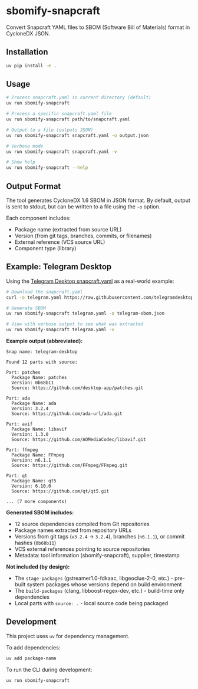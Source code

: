 # sbomify-snapcraft

Convert Snapcraft YAML files to SBOM (Software Bill of Materials) format in CycloneDX JSON.

## Installation

```bash
uv pip install -e .
```

## Usage

```bash
# Process snapcraft.yaml in current directory (default)
uv run sbomify-snapcraft

# Process a specific snapcraft.yaml file
uv run sbomify-snapcraft path/to/snapcraft.yaml

# Output to a file (outputs JSON)
uv run sbomify-snapcraft snapcraft.yaml -o output.json

# Verbose mode
uv run sbomify-snapcraft snapcraft.yaml -v

# Show help
uv run sbomify-snapcraft --help
```

## Output Format

The tool generates CycloneDX 1.6 SBOM in JSON format. By default, output is sent to stdout, but can be written to a file using the `-o` option.

Each component includes:

- Package name (extracted from source URL)
- Version (from git tags, branches, commits, or filenames)
- External reference (VCS source URL)
- Component type (library)

## Example: Telegram Desktop

Using the [Telegram Desktop snapcraft.yaml](https://raw.githubusercontent.com/telegramdesktop/tdesktop/refs/heads/dev/snap/snapcraft.yaml) as a real-world example:

```bash
# Download the snapcraft.yaml
curl -o telegram.yaml https://raw.githubusercontent.com/telegramdesktop/tdesktop/refs/heads/dev/snap/snapcraft.yaml

# Generate SBOM
uv run sbomify-snapcraft telegram.yaml -o telegram-sbom.json

# View with verbose output to see what was extracted
uv run sbomify-snapcraft telegram.yaml -v
```

**Example output (abbreviated):**

```
Snap name: telegram-desktop

Found 12 parts with source:

Part: patches
  Package Name: patches
  Version: 0b68b11
  Source: https://github.com/desktop-app/patches.git

Part: ada
  Package Name: ada
  Version: 3.2.4
  Source: https://github.com/ada-url/ada.git

Part: avif
  Package Name: libavif
  Version: 1.3.0
  Source: https://github.com/AOMediaCodec/libavif.git

Part: ffmpeg
  Package Name: FFmpeg
  Version: n6.1.1
  Source: https://github.com/FFmpeg/FFmpeg.git

Part: qt
  Package Name: qt5
  Version: 6.10.0
  Source: https://github.com/qt/qt5.git

... (7 more components)
```

**Generated SBOM includes:**

- 12 source dependencies compiled from Git repositories
- Package names extracted from repository URLs
- Versions from git tags (`v3.2.4` → `3.2.4`), branches (`n6.1.1`), or commit hashes (`0b68b11`)
- VCS external references pointing to source repositories
- Metadata: tool information (sbomify-snapcraft), supplier, timestamp

**Not included (by design):**

- The `stage-packages` (gstreamer1.0-fdkaac, libgeoclue-2-0, etc.) - pre-built system packages whose versions depend on build environment
- The `build-packages` (clang, libboost-regex-dev, etc.) - build-time only dependencies
- Local parts with `source: .` - local source code being packaged

## Development

This project uses `uv` for dependency management.

To add dependencies:

```bash
uv add package-name
```

To run the CLI during development:

```bash
uv run sbomify-snapcraft
```
